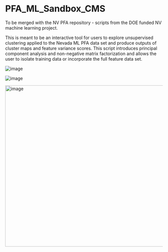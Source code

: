 # PFA_ML_Sandbox_CMS
To be merged with the NV PFA repository - scripts from the DOE funded NV machine learning project.


This is meant to be an interactive tool for users to explore unsupervised clustering applied to the Nevada ML PFA data set and produce outputs of cluster maps and feature variance scores. This script introduces principal component analysis and non-negative matrix factorization and allows the user to isolate training data or incorporate the full feature data set. 

![image](https://user-images.githubusercontent.com/90798946/186141839-6add16d6-abb4-4c83-a7a1-4185d5938d36.png)

![image](https://user-images.githubusercontent.com/90798946/186141932-27aa129f-b74b-4d60-be78-cb345d27c83f.png)

<img width="515" alt="image" src="https://user-images.githubusercontent.com/90798946/186143547-48f92842-c8f6-4adc-80b1-9bd80f2a3d30.png">
